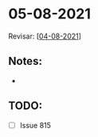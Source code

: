 # 05-08-2021

Revisar: [[04-08-2021]]

## Notes:
- 

## TODO:
* [ ] Issue 815


[//begin]: # "Autogenerated link references for markdown compatibility"
[04-08-2021]: ../home/tideal/Documentos/Projetos/archimedes/application/04-08-2021 "04-08-2021"
[//end]: # "Autogenerated link references"
